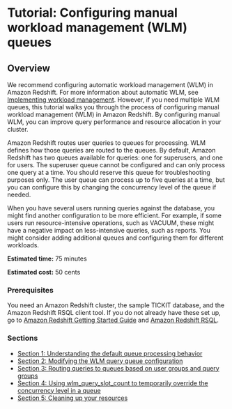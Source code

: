 # Tutorial: Configuring manual workload management \(WLM\) queues<a name="tutorial-configuring-workload-management"></a>

## Overview<a name="tutorial-wlm-overview"></a>

We recommend configuring automatic workload management \(WLM\) in Amazon Redshift\. For more information about automatic WLM, see [Implementing workload management](cm-c-implementing-workload-management.md)\. However, if you need multiple WLM queues, this tutorial walks you through the process of configuring manual workload management \(WLM\) in Amazon Redshift\. By configuring manual WLM, you can improve query performance and resource allocation in your cluster\.

Amazon Redshift routes user queries to queues for processing\. WLM defines how those queries are routed to the queues\. By default, Amazon Redshift has two queues available for queries: one for superusers, and one for users\. The superuser queue cannot be configured and can only process one query at a time\. You should reserve this queue for troubleshooting purposes only\. The user queue can process up to five queries at a time, but you can configure this by changing the concurrency level of the queue if needed\. 

When you have several users running queries against the database, you might find another configuration to be more efficient\. For example, if some users run resource\-intensive operations, such as VACUUM, these might have a negative impact on less\-intensive queries, such as reports\. You might consider adding additional queues and configuring them for different workloads\. 

**Estimated time:** 75 minutes

**Estimated cost:** 50 cents

### Prerequisites<a name="tutorial-wlm-prereq"></a>

You need an Amazon Redshift cluster, the sample TICKIT database, and the Amazon Redshift RSQL client tool\. If you do not already have these set up, go to [Amazon Redshift Getting Started Guide](https://docs.aws.amazon.com/redshift/latest/gsg/getting-started.html) and [Amazon Redshift RSQL](https://docs.aws.amazon.com/redshift/latest/mgmt/rsql-query-tool.html)\. 

### Sections<a name="tutorial-wlm-steps"></a>
+ [Section 1: Understanding the default queue processing behavior](tutorial-wlm-understanding-default-processing.md)
+ [Section 2: Modifying the WLM query queue configuration](tutorial-wlm-modifying-wlm-configuration.md)
+ [Section 3: Routing queries to queues based on user groups and query groups](tutorial-wlm-routing-queries-to-queues.md)
+ [Section 4: Using wlm\_query\_slot\_count to temporarily override the concurrency level in a queue](tutorial-wlm-query-slot-count.md)
+ [Section 5: Cleaning up your resources](tutorial-wlm-cleaning-up-resources.md)